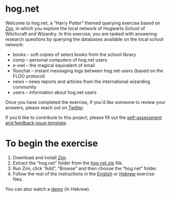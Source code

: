 # hog.net

Welcome to hog.net, a "Harry Potter" themed querying exercise based on [Zim](https://zim-wiki.org/), in which you explore the local network of Hogwarts School of Witchcraft and Wizardry. In this exercise, you are tasked with answering research questions by querying the databases available on the local school network:

* books – soft copies of select books from the school library
* comp – personal computers of hog.net users
* e-owl – the magical equivalent of email
* floochat – instant messaging logs between hog.net users (based on the FLOO protocol)
* news – news reports and articles from the international wizarding community
* users – information about hog.net users

Once you have completed the exercise, if you'd like someone to review your answers, please reach out on [Twitter](https://twitter.com/AmitaiCo).

If you’d like to contribute to this project, please fill out the [self-assessment and feedback issue template](https://github.com/korniko98/hog.net/issues/new?assignees=&labels=feedback&template=self-assessment-and-feedback-questionnaire.md&title=Self-assessment+and+feedback+questionnaire).

# To begin the exercise
1.	Download and install [Zim](https://zim-wiki.org/downloads.html).
2.	Extract the “hog.net” folder from the [hog.net.zip](hog.net.zip) file.
3.	Run Zim, click “Add”, “Browse” and then choose the “hog.net” folder.
4.	Follow the rest of the instructions in the [English](hog.net_instructions_english.docx) or [Hebrew](hog.net_instructions_hebrew.docx) exercise files.

You can also watch a [demo](hog.net_demo_hebrew.mp4) (in Hebrew).
